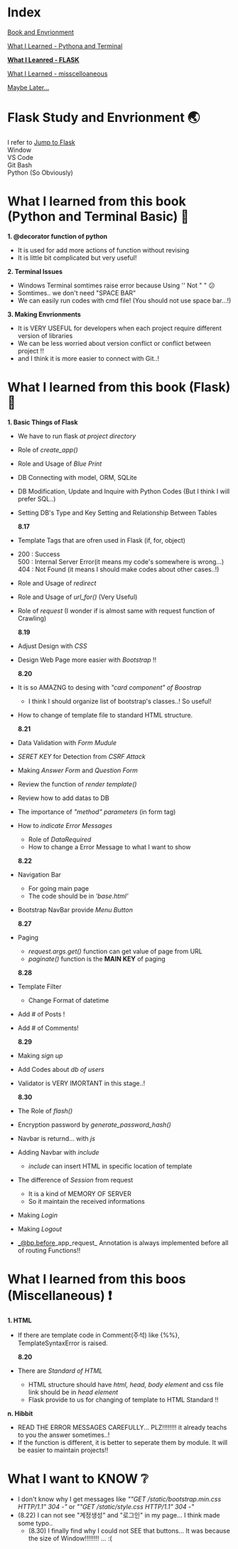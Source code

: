 # Index
[Book and Envrionment](#flask-study-and-envrionment-earthasia)  

[What I Learned - Pythona and Terminal](#what-i-learned-from-this-book-python-and-terminal-basic-facepunch)  

**[What I Leanred - FLASK](#what-i-learned-from-this-book-flask-bluebook)**

[What I Learned - misscelloaneous](#what-i-learned-from-this-boos-miscellaneous-exclamation)  

[Maybe Later...](#what-i-want-to-know-greyquestion)

# Flask Study and Envrionment :earth_asia:
I refer to [Jump to Flask](https://wikidocs.net/book/4542)   
Window  
VS Code  
Git Bash  
Python (So Obviously)

# What I learned from this book (Python and Terminal Basic) :facepunch:
**1. @decorator function of python**  
- It is used for add more actions of function without revising  
- It is little bit complicated but very useful!  

**2. Terminal Issues**  
- Windows Terminal somtimes raise error because Using '' Not "  "  :confused:    
- Somtimes.. we don't need "SPACE BAR"    
- We can easily run codes with cmd file! (You should not use space bar...!)
  
**3. Making Envrionments**  
- It is VERY USEFUL for developers when each project require different version of libraries  
- We can be less worried about version conflict or conflict between project !!  
- and I think it is more easier to connect with Git..!  

# What I learned from this book (Flask) :blue_book:  
**1. Basic Things of Flask**  
- We have to run flask  _at project directory_
- Role of _create_app()_
- Role and Usage of _Blue Print_
- DB Connecting with model, ORM, SQLite
- DB Modification, Update and Inquire with Python Codes (But I think I will prefer SQL..)
- Setting DB's Type and Key Setting and Relationship Between Tables  

    **8.17**
- Template Tags that are ofren used in Flask (if, for, object) 
- 200 : Success   
  500 : Internal Server Error(it means my code's somewhere is wrong...)   
  404 : Not Found (it means I should make codes about other cases..!)  
- Role and Usage of _redirect_
- Role and Usage of _url_for()_ (Very Useful)
- Role of _request_ (I wonder if is almost same with request function of Crawling)

    **8.19**
- Adjust Design with _CSS_ 
- Design Web Page more easier with _Bootstrap_ !! 


    **8.20**
- It is so AMAZNG to desing with _"card component" of Boostrap_
  - I think I should organize list of bootstrap's classes..! So useful!
- How to change of template file to standard HTML structure.

    **8.21**
- Data Validation with _Form Mudule_
- _SERET KEY_ for Detection from _CSRF Attack_
- Making _Answer Form_ and _Question Form_
- Review the function of _render template()_
- Review how to add datas to DB
- The importance of _"method" parameters_ (in form tag)
- How to _indicate Error Messages_
  - Role of _DataRequired_
  - How to change a Error Message to what I want to show

  **8.22**
- Navigation Bar
  - For going main page
  - The code should be in _'base.html'_
- Bootstrap NavBar provide _Menu Button_

    **8.27**
- Paging
  - _request.args.get()_ function can get value of page from URL
  - _paginate()_ function is the **MAIN KEY** of paging  


 
  **8.28**
- Template Filter
  - Change Format of datetime
- Add # of Posts !
- Add # of Comments!

    **8.29**
- Making _sign up_
- Add Codes about _db of users_
- Validator is VERY IMORTANT in this stage..!

    **8.30**
- The Role of _flash()_
- Encryption password by _generate\_password\_hash()_
- Navbar is returnd... with _js_
- Adding Navbar with _include_
  - _include_ can insert HTML in specific location of template
- The difference of _Session_ from request
  - It is a kind of MEMORY OF SERVER
  - So it maintain the received informations
- Making _Login_
- Making _Logout_
- _@bp.before\_app\_request_ Annotation is always implemented before all of routing Functions!!

# What I learned from this boos (Miscellaneous) :exclamation:
**1. HTML**
- If there are template code in Comment(주석) like {%%}, TemplateSyntaxError is raised.

  **8.20**
- There are _Standard of HTML_
  - HTML structure should have _html, head, body element_ and css file link should be in _head element_ 
  - Flask provide to us for changing of template to HTML Standard !!

**n. Hibbit**
- READ THE ERROR MESSAGES CAREFULLY... PLZ!!!!!!!! it already teachs to you the answer sometimes..! 
- If the function is different, it is better to seperate them by module. It will be easier to maintain projects!! 

# What I want to KNOW :grey_question:
- I don't know why I get messages like _""GET /static/bootstrap.min.css HTTP/1.1" 304 -"_ or _""GET /static/style.css HTTP/1.1" 304 -"_
- (8.22) I can not see "계정생성" and "로그인" in my page... I think made some typo.. 
  - (8.30) I finally find why I could not SEE that buttons... It was because the size of Window!!!!!!!! ... :(